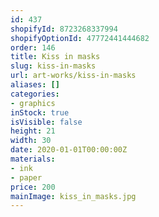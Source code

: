 ```yaml
---
id: 437
shopifyId: 8723268337994
shopifyOptionId: 47772441444682
order: 146
title: Kiss in masks
slug: kiss-in-masks
url: art-works/kiss-in-masks
aliases: []
categories:
- graphics
inStock: true
isVisible: false
height: 21
width: 30
date: 2020-01-01T00:00:00Z
materials:
- ink
- paper
price: 200
mainImage: kiss_in_masks.jpg
---
```

